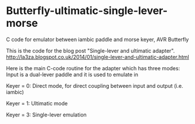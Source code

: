 Butterfly-ultimatic-single-lever-morse
======================================

C code for emulator between iambic paddle and morse keyer, AVR Butterfly

This is the code for the blog post "Single-lever and ultimatic adapter". 
http://la3za.blogspot.co.uk/2014/01/single-lever-and-ultimatic-adapter.html


Here is the main C-code routine for the adapter which has three modes:
Input is a dual-lever paddle and it is used to emulate in

Keyer = 0: Direct mode, for direct coupling between input and output (i.e. iambic)

Keyer = 1: Ultimatic mode 

Keyer = 3: Single-lever emulation

